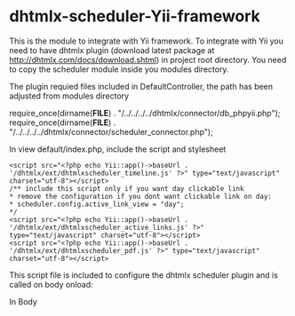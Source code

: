 dhtmlx-scheduler-Yii-framework
==============================

This is the module to integrate with Yii framework. To integrate with Yii you need to have dhtmlx plugin (download latest package at http://dhtmlx.com/docs/download.shtml) in project root directory. You need to copy the scheduler module inside you modules directory. 

The plugin requied files included in DefaultController, the path has been adjusted from modules directory

require_once(dirname(__FILE__) . "/../../../../dhtmlx/connector/db_phpyii.php");
require_once(dirname(__FILE__) . "/../../../../dhtmlx/connector/scheduler_connector.php");

In view default/index.php, include the script and stylesheet

<script src="<?php echo Yii::app()->baseUrl . '/dhtmlx/dhtmlxscheduler.js' ?>" type="text/javascript" charset="utf-8"></script>
    <script src="<?php echo Yii::app()->baseUrl . '/dhtmlx/ext/dhtmlxscheduler_timeline.js' ?>" type="text/javascript" charset="utf-8"></script>
    /** include this script only if you want day clickable link
    * remove the configuration if you dont want clickable link on day:
    * scheduler.config.active_link_view = "day";
    */
    <script src="<?php echo Yii::app()->baseUrl . '/dhtmlx/ext/dhtmlxscheduler_active_links.js' ?>" type="text/javascript" charset="utf-8"></script>
    <script src="<?php echo Yii::app()->baseUrl . '/dhtmlx/ext/dhtmlxscheduler_pdf.js' ?>" type="text/javascript" charset="utf-8"></script>

<link rel="stylesheet" href="<?php echo Yii::app()->baseUrl . '/dhtmlx/dhtmlxscheduler.css' ?>" type="text/css" title="no title" charset="utf-8">

This script file is included to configure the dhtmlx scheduler plugin and is called on body onload:

<script>

function init() {
    
    //==================
    //Configuration
    //=================
    var userList = <?php echo $user_data ?>;
    var clientList = <?php echo $client_data ?>;

    scheduler.config.prevent_cache = true;
    scheduler.config.multi_day = true;
    scheduler.config.active_link_view = "day"; /* this makes day link clickable */
    scheduler.config.xml_date="%Y-%m-%d %H:%i"; /* format the date */
    scheduler.config.first_hour = 7;
    scheduler.config.last_hour = 23;
    scheduler.locale.labels.timeline_tab = "Users";
    scheduler.config.details_on_create=true;
    scheduler.config.details_on_dblclick=true;

    scheduler.createTimelineView({
        name:	"timeline",
        x_unit:	"minute",
        x_date:	"%H:%i",
        x_step:	60,
        x_size: 12,
        x_start: 8,
        x_length: 24,
        y_unit:	userList, // populate the user data
        y_property:	"assignedTo", // this property is used for userview
        render:"bar"
    });

    //===============
    //Data loading
    //===============

   scheduler.init('scheduler_here',new Date(), "week"); // initialize the scheduler once

    scheduler.load("index.php?r=scheduler/default/scheduler_data"); // load data to populate the calendar
    
    /** synchronize the client and sever side data 
      * call the server side for saving the client data
    */
    var dp = new dataProcessor("index.php?r=scheduler/default/scheduler_save");
    dp.init(scheduler);
}


//===============
// custom lightbox
// evnt triggered on open and close and on save button click
//===============

var html = function(id) {return document.getElementById(id);}; //just a helper

  // on lightbox open
  scheduler.showLightbox = function(id) {
      var new_event = scheduler.getState().new_event; // if the event is new return ids otherwise return null
      var ev = scheduler.getEvent(id); // instance of the event
      
      scheduler.startLightbox(id, html("my_form")); // custom form to load

      html("text").focus(); // which element to focus on lightbox popup
      
      // do whatever before popup
      

  };

  function save_form() {

      var ev = scheduler.getEvent(scheduler.getState().lightbox_id);
      ev.text = html("text").value; // return the form value
      
      // manipulate client side data before saving
      scheduler.endLightbox(true, html("my_form")); // closes the lightbox
  }
  
  function close_form() {
      scheduler.endLightbox(false, html("my_form"));
  }

  function delete_event() {
      var event_id = scheduler.getState().lightbox_id;
      scheduler.endLightbox(false, html("my_form"));
      scheduler.deleteEvent(event_id);
  }
    
</script>

In Body 

<div id="scheduler_here" class="dhx_cal_container" style='padding:550px;'>
    <div class="dhx_cal_navline">
        <div id="export_pdf" class="dhx_cal_export pdf" onclick="scheduler.toPDF('http://dhtmlxscheduler.appspot.com/export/pdf', 'color')" title="Export to PDF"> </div>
        <div class="dhx_cal_prev_button">&nbsp;</div>
        <div class="dhx_cal_next_button">&nbsp;</div>
        <div class="dhx_cal_today_button"></div>
        <div class="dhx_cal_date"></div>
        <div class="dhx_cal_tab" name="day_tab" style="right:204px;"></div>
        <div class="dhx_cal_tab" name="week_tab" style="right:140px;"></div>
        <div class="dhx_cal_tab" name="month_tab" style="right:76px;"></div>
        <?php if (!$isTechUser) {?>
            <div class="dhx_cal_tab" name="timeline_tab" style="right:280px;"></div>
        <?php }?>

    </div>
    <div class="dhx_cal_header"></div>
    <div class="dhx_cal_data"></div>
</div>
